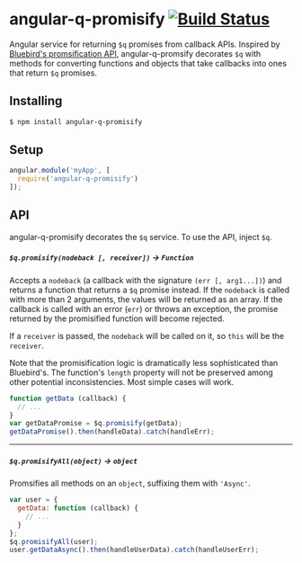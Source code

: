 # angular-q-promisify [![Build Status](https://travis-ci.org/bendrucker/angular-q-promisify.svg?branch=master)](https://travis-ci.org/bendrucker/angular-q-promisify)

Angular service for returning `$q` promises from callback APIs. Inspired by [Bluebird's promsification API](https://github.com/petkaantonov/bluebird/blob/master/API.md#promisification), angular-q-promsify decorates `$q` with methods for converting functions and objects that take callbacks into ones that return `$q` promises.

## Installing

```bash
$ npm install angular-q-promisify
```

## Setup

```js
angular.module('myApp', [
  require('angular-q-promisify')
]);
```

## API

angular-q-promisify decorates the `$q` service. To use the API, inject `$q`.

##### `$q.promisify(nodeback [, receiver])` -> `Function`

Accepts a `nodeback` (a callback with the signature `(err [, arg1...])`) and returns a function that returns a `$q` promise instead. If the `nodeback` is called with more than 2 arguments, the values will be returned as an array. If the callback is called with an error (`err`) or throws an exception, the promise returned by the promisified function will become rejected.

If a `receiver` is passed, the `nodeback` will be called on it, so `this` will be the `receiver`.

Note that the promisification logic is dramatically less sophisticated than Bluebird's. The function's `length` property will not be preserved among other potential inconsistencies. Most simple cases will work.

```js
function getData (callback) {
  // ...
}
var getDataPromise = $q.promisify(getData);
getDataPromise().then(handleData).catch(handleErr);
```

<hr>

##### `$q.promisifyAll(object)` -> `object`

Promsifies all methods on an `object`, suffixing them with `'Async'`.

```js
var user = {
  getData: function (callback) {
    // ...
  }
};
$q.promisifyAll(user);
user.getDataAsync().then(handleUserData).catch(handleUserErr);
```
